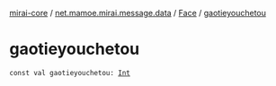 [mirai-core](../../index.md) / [net.mamoe.mirai.message.data](../index.md) / [Face](index.md) / [gaotieyouchetou](./gaotieyouchetou.md)

# gaotieyouchetou

`const val gaotieyouchetou: `[`Int`](https://kotlinlang.org/api/latest/jvm/stdlib/kotlin/-int/index.html)